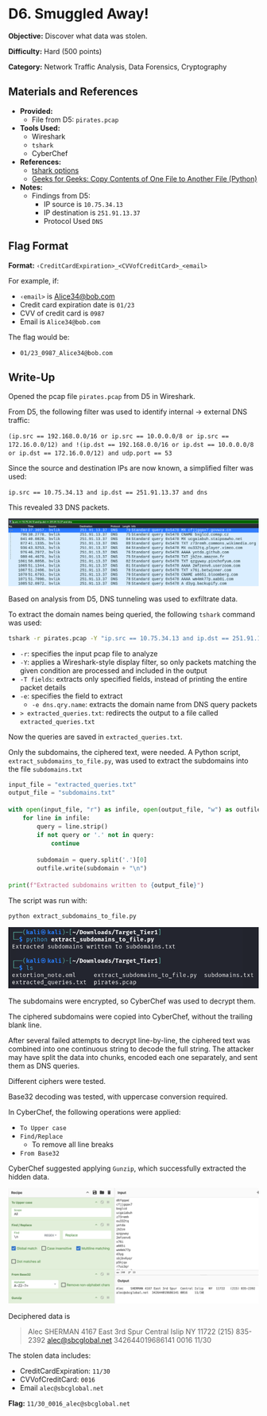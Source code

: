 # D6. Smuggled Away!
**Objective:** Discover what data was stolen. 

**Difficulty:** Hard (500 points)

**Category:** Network Traffic Analysis, Data Forensics, Cryptography

## Materials and References
- **Provided:**
    - File from D5: `pirates.pcap`
- **Tools Used:**
    - Wireshark
    - `tshark`
    - CyberChef
- **References:**
    - [tshark options](https://www.wireshark.org/docs/man-pages/tshark.html)
    - [Geeks for Geeks: Copy Contents of One File to Another File (Python)](https://www.geeksforgeeks.org/python/python-copy-contents-of-one-file-to-another-file/)
- **Notes:**
    - Findings from D5:
        - IP source is `10.75.34.13`
        - IP destination is `251.91.13.37` 
        - Protocol Used `DNS`

## Flag Format
**Format:** `‹CreditCardExpiration>_<CVVofCreditCard>_<email>`

For example, if:
- `‹email>` is Alice34@bob.com
- Credit card expiration date is `01/23`
- CVV of credit card is `0987`
- Email is `Alice34@bob.com`

The flag would be:
- `01/23_0987_Alice34@bob.com`

## Write-Up

Opened the pcap file `pirates.pcap` from D5 in Wireshark.

From D5, the following filter was used to identify internal → external DNS traffic:

`(ip.src == 192.168.0.0/16 or ip.src == 10.0.0.0/8 or ip.src == 172.16.0.0/12) and !(ip.dst == 192.168.0.0/16 or ip.dst == 10.0.0.0/8 or ip.dst == 172.16.0.0/12) and udp.port == 53`

Since the source and destination IPs are now known, a simplified filter was used:

`ip.src == 10.75.34.13 and ip.dst == 251.91.13.37 and dns`

This revealed 33 DNS packets.

![filter for exfiltration](./images/D6_01.png)

Based on analysis from D5,  DNS tunneling was used to exfiltrate data. 

To extract the domain names being queried, the following `tshark` command was used:

```Bash
tshark -r pirates.pcap -Y "ip.src == 10.75.34.13 and ip.dst == 251.91.13.37 and dns" -T fields -e dns.qry.name > extracted_queries.txt
```
- `-r`: specifies the input pcap file to analyze
- `-Y`: applies a Wireshark-style display filter, so only packets matching the given condition are processed and included in the output
- `-T fields`: extracts only specified fields, instead of printing the entire packet details
- `-e`: specifies the field to extract
    - `-e dns.qry.name`: extracts the domain name from DNS query packets
- `> extracted_queries.txt`:  redirects the output to a file called `extracted_queries.txt`

Now the queries are saved in `extracted_queries.txt`. 

Only the subdomains, the ciphered text, were needed. A Python script, `extract_subdomains_to_file.py`, was used to extract the subdomains into the file `subdomains.txt`

```Python
input_file = "extracted_queries.txt"
output_file = "subdomains.txt"

with open(input_file, "r") as infile, open(output_file, "w") as outfile:
    for line in infile:
        query = line.strip()
        if not query or '.' not in query:
            continue

        subdomain = query.split('.')[0]
        outfile.write(subdomain + "\n")

print(f"Extracted subdomains written to {output_file}")
```

The script was run with:

```Bash
python extract_subdomains_to_file.py
```

![ran python scrypt](./images/D6_02.png)

The subdomains were encrypted, so CyberChef was used to decrypt them. 

The ciphered subdomains were copied into CyberChef, without the trailing blank line.

After several failed attempts to decrypt line-by-line, the ciphered text was combined into one continuous string to decode the full string. The attacker may have split the data into chunks, encoded each one separately, and sent them as DNS queries.

Different ciphers were tested.

Base32 decoding was tested, with uppercase conversion required.

In CyberChef, the following operations were applied:

- `To Upper case`
- `Find/Replace`
    - To remove all line breaks
- `From Base32`

CyberChef suggested applying `Gunzip`, which successfully extracted the hidden data.

![CyberChef decryption](./images/D6_03.png)

Deciphered data is

>Alec	SHERMAN	4167 East 3rd Spur	Central Islip	NY	11722	(215) 835-2392	alec@sbcglobal.net	342644019686141	0016	11/30

The stolen data includes:
- CreditCardExpiration: `11/30`
- CVVofCreditCard: `0016`
- Email `alec@sbcglobal.net`

**Flag:** `11/30_0016_alec@sbcglobal.net`